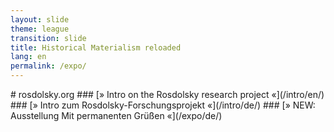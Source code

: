 ```yaml
---
layout: slide
theme: league
transition: slide
title: Historical Materialism reloaded
lang: en
permalink: /expo/
---
```


<section data-markdown>
# rosdolsky.org
### [» Intro on the Rosdolsky research project «](/intro/en/)
### [» Intro zum Rosdolsky-Forschungsprojekt «](/intro/de/)
### [» NEW: Ausstellung Mit permanenten Grüßen «](/expo/de/)
</section>
